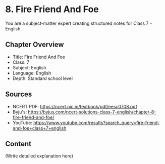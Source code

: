 # 8. Fire Friend And Foe

You are a subject-matter expert creating structured notes for Class 7 - English.

## Chapter Overview
- Title: Fire Friend And Foe
- Class: 7
- Subject: English
- Language: English
- Depth: Standard school level

## Sources
- NCERT PDF: https://ncert.nic.in/textbook/pdf/eesc0708.pdf
- Byju's: https://byjus.com/ncert-solutions-class-7-english/chapter-8-fire-friend-and-foe/
- YouTube: https://www.youtube.com/results?search_query=fire-friend-and-foe+class+7+english

## Content
(Write detailed explanation here)

